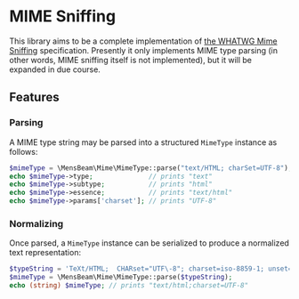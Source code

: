 # MIME Sniffing

This library aims to be a complete implementation of [the WHATWG Mime Sniffing](https://mimesniff.spec.whatwg.org/) specification. Presently it only implements MIME type parsing (in other words, MIME sniffing itself is not implemented), but it will be expanded in due course.

## Features

### Parsing

A MIME type string may be parsed into a structured `MimeType` instance as follows:

```php
$mimeType = \MensBeam\Mime\MimeType::parse("text/HTML; charSet=UTF-8");
echo $mimeType->type;              // prints "text"
echo $mimeType->subtype;           // prints "html"
echo $mimeType->essence;           // prints "text/html"
echo $mimeType->params['charset']; // prints "UTF-8"
```

### Normalizing

Once parsed, a `MimeType` instance can be serialized to produce a normalized text representation:

```php
$typeString = 'TeXt/HTML;  CHARset="UTF\-8"; charset=iso-8859-1; unset='; 
$mimeType = \MensBeam\Mime\MimeType::parse($typeString);
echo (string) $mimeType; // prints "text/html;charset=UTF-8"
```

